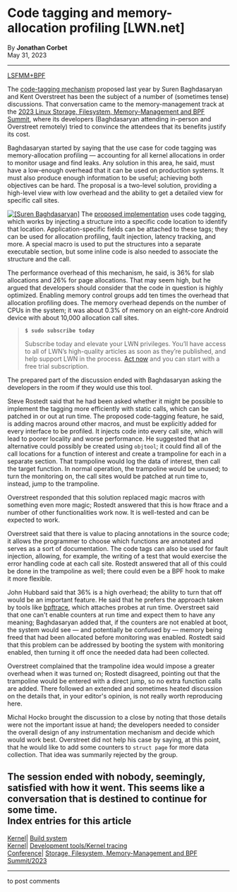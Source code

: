 # Code tagging and memory-allocation profiling [LWN.net]

By **Jonathan Corbet**  
May 31, 2023 

* * *

[LSFMM+BPF](/Articles/lsfmmbpf2023)

The [code-tagging mechanism](/Articles/906660/) proposed last year by Suren Baghdasaryan and Kent Overstreet has been the subject of a number of (sometimes tense) discussions. That conversation came to the memory-management track at the [2023 Linux Storage, Filesystem, Memory-Management and BPF Summit](/Articles/lsfmmbpf2023), where its developers (Baghdasaryan attending in-person and Overstreet remotely) tried to convince the attendees that its benefits justify its cost. 

Baghdasaryan started by saying that the use case for code tagging was memory-allocation profiling — accounting for all kernel allocations in order to monitor usage and find leaks. Any solution in this area, he said, must have a low-enough overhead that it can be used on production systems. It must also produce enough information to be useful; achieving both objectives can be hard. The proposal is a two-level solution, providing a high-level view with low overhead and the ability to get a detailed view for specific call sites. 

[![\[Suren
Baghdasaryan\]](https://static.lwn.net/images/conf/2023/lsfmm/SurenBaghdasaryan-sm.png)](/Articles/932403/) The [proposed implementation](/ml/linux-kernel/20230501165450.15352-1-surenb@google.com/) uses code tagging, which works by injecting a structure into a specific code location to identify that location. Application-specific fields can be attached to these tags; they can be used for allocation profiling, fault injection, latency tracking, and more. A special macro is used to put the structures into a separate executable section, but some inline code is also needed to associate the structure and the call. 

The performance overhead of this mechanism, he said, is 36% for slab allocations and 26% for page allocations. That may seem high, but he argued that developers should consider that the code in question is highly optimized. Enabling memory control groups add ten times the overhead that allocation profiling does. The memory overhead depends on the number of CPUs in the system; it was about 0.3% of memory on an eight-core Android device with about 10,000 allocation call sites. 

> **`$ sudo subscribe today`**
> 
> Subscribe today and elevate your LWN privileges. You’ll have access to all of LWN’s high-quality articles as soon as they’re published, and help support LWN in the process. [Act now](https://lwn.net/Promo/nst-sudo/claim) and you can start with a free trial subscription. 

The prepared part of the discussion ended with Baghdasaryan asking the developers in the room if they would use this tool. 

Steve Rostedt said that he had been asked whether it might be possible to implement the tagging more efficiently with static calls, which can be patched in or out at run time. The proposed code-tagging feature, he said, is adding macros around other macros, and must be explicitly added for every interface to be profiled. It injects code into every call site, which will lead to poorer locality and worse performance. He suggested that an alternative could possibly be created using `objtool`; it could find all of the call locations for a function of interest and create a trampoline for each in a separate section. That trampoline would log the data of interest, then call the target function. In normal operation, the trampoline would be unused; to turn the monitoring on, the call sites would be patched at run time to, instead, jump to the trampoline. 

Overstreet responded that this solution replaced magic macros with something even more magic; Rostedt answered that this is how ftrace and a number of other functionalities work now. It is well-tested and can be expected to work. 

Overstreet said that there is value to placing annotations in the source code; it allows the programmer to choose which functions are annotated and serves as a sort of documentation. The code tags can also be used for fault injection, allowing, for example, the writing of a test that would exercise the error handling code at each call site. Rostedt answered that all of this could be done in the trampoline as well; there could even be a BPF hook to make it more flexible. 

John Hubbard said that 36% is a high overhead; the ability to turn that off would be an important feature. He said that he prefers the approach taken by tools like [bpftrace](https://github.com/iovisor/bpftrace), which attaches probes at run time. Overstreet said that one can't enable counters at run time and expect them to have any meaning; Baghdasaryan added that, if the counters are not enabled at boot, the system would see — and potentially be confused by — memory being freed that had been allocated before monitoring was enabled. Rostedt said that this problem can be addressed by booting the system with monitoring enabled, then turning it off once the needed data had been collected. 

Overstreet complained that the trampoline idea would impose a greater overhead when it was turned on; Rostedt disagreed, pointing out that the trampoline would be entered with a direct jump, so no extra function calls are added. There followed an extended and sometimes heated discussion on the details that, in your editor's opinion, is not really worth reproducing here. 

Michal Hocko brought the discussion to a close by noting that those details were not the important issue at hand; the developers needed to consider the overall design of any instrumentation mechanism and decide which would work best. Overstreet did not help his case by saying, at this point, that he would like to add some counters to `struct page` for more data collection. That idea was summarily rejected by the group. 

The session ended with nobody, seemingly, satisfied with how it went. This seems like a conversation that is destined to continue for some time.  
Index entries for this article  
---  
[Kernel](/Kernel/Index)| [Build system](/Kernel/Index#Build_system)  
[Kernel](/Kernel/Index)| [Development tools/Kernel tracing](/Kernel/Index#Development_tools-Kernel_tracing)  
[Conference](/Archives/ConferenceIndex/)| [Storage, Filesystem, Memory-Management and BPF Summit/2023](/Archives/ConferenceIndex/#Storage_Filesystem_Memory-Management_and_BPF_Summit-2023)  
  


* * *

to post comments 
